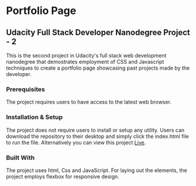# Portfolio Page
## Udacity Full Stack Developer Nanodegree Project - 2
This is the second project in Udacity's full stack web development nanodegree that demostrates employment of CSS and Javascript techniques to create a portfolio page showcasing past projects made by the developer.

### Prerequisites
The project requires users to have access to the latest web browser.

### Installation & Setup
The project does not require users to install or setup any utility. Users can download the repository to their desktop and simply click the index.html file to run the file. Alternatively you can view this project [Live](https://luckyrose89.github.io/portfolio-page/).

### Built With
The project uses html, Css and JavaScript. For laying out the elements, the project employs flexbox for responsive design.
